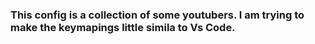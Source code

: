 ### This config is a collection of some youtubers. I am trying to make the keymapings little simila to Vs Code.
